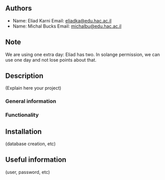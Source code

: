 ## Authors
* Name: Eliad Karni  Email: eliadka@edu.hac.ac.il
* Name: Michal Bucks Email: michalbu@edu.hac.ac.il

## Note
We are using one extra day: Eliad has two. In solange permission, we can use one day and not lose points about that. 

## Description

(Explain here your project)

### General information

### Functionality

## Installation

(database creation, etc)

## Useful information

(user, password, etc)